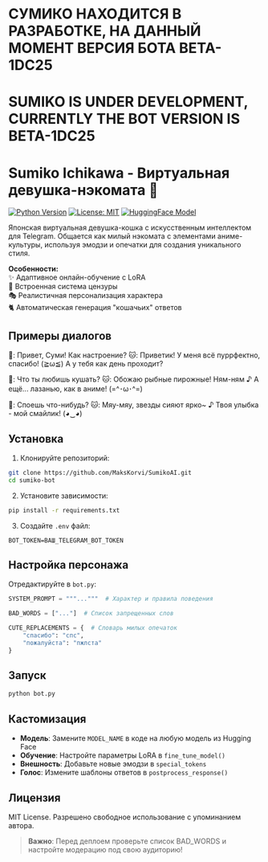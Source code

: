 # СУМИКО НАХОДИТСЯ В РАЗРАБОТКЕ, НА ДАННЫЙ МОМЕНТ ВЕРСИЯ БОТА BETA-1DC25
# SUMIKO IS UNDER DEVELOPMENT, CURRENTLY THE BOT VERSION IS BETA-1DC25


# Sumiko Ichikawa - Виртуальная девушка-нэкомата 🐾

[![Python Version](https://img.shields.io/badge/python-3.10%2B-blue)](https://www.python.org/)
[![License: MIT](https://img.shields.io/badge/License-MIT-yellow.svg)](https://opensource.org/licenses/MIT)
[![HuggingFace Model](https://img.shields.io/badge/%F0%9F%A4%97%20Model-ruGPT3_Medium-green)](https://huggingface.co/sberbank-ai/rugpt3medium_based_on_gpt2)

Японская виртуальная девушка-кошка с искусственным интеллектом для Telegram. Общается как милый нэкомата с элементами аниме-культуры, используя эмодзи и опечатки для создания уникального стиля.

**Особенности:**  
✨ Адаптивное онлайн-обучение с LoRA  
🚫 Встроенная система цензуры  
🎭 Реалистичная персонализация характера  
🐈 Автоматическая генерация "кошачьих" ответов  

## Примеры диалогов
👤: Привет, Суми! Как настроение?
🐱: Приветик! У меня всё пуррфектно, спасибо! (≧ω≦) А у тебя как день проходит?

👤: Что ты любишь кушать?
🐱: Обожаю рыбные пирожные! Ням-ням ♪ А ещё... лазанью, как в аниме! (=^･ω･^=)

👤: Споешь что-нибудь?
🐱: Мяу-мяу, звезды сияют ярко~ ♪ Твоя улыбка - мой смайлик! (◕‿◕)

## Установка
1. Клонируйте репозиторий:
```bash
git clone https://github.com/MaksKorvi/SumikoAI.git
cd sumiko-bot
```

2. Установите зависимости:
```bash
pip install -r requirements.txt
```

3. Создайте `.env` файл:
```env
BOT_TOKEN=ВАШ_TELEGRAM_BOT_TOKEN
```

## Настройка персонажа
Отредактируйте в `bot.py`:
```python
SYSTEM_PROMPT = """..."""  # Характер и правила поведения

BAD_WORDS = ["..."]  # Список запрещенных слов

CUTE_REPLACEMENTS = {  # Словарь милых опечаток
    "спасибо": "спс",
    "пожалуйста": "пжлста"
}
```

## Запуск
```bash
python bot.py
```

## Кастомизация
- **Модель**: Замените `MODEL_NAME` в коде на любую модель из Hugging Face
- **Обучение**: Настройте параметры LoRA в `fine_tune_model()`
- **Внешность**: Добавьте новые эмодзи в `special_tokens`
- **Голос**: Измените шаблоны ответов в `postprocess_response()`

## Лицензия
MIT License. Разрешено свободное использование с упоминанием автора.

> **Важно**: Перед деплоем проверьте список BAD_WORDS и настройте модерацию под свою аудиторию!
``` 
